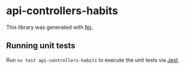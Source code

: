 # api-controllers-habits

This library was generated with [Nx](https://nx.dev).

## Running unit tests

Run `nx test api-controllers-habits` to execute the unit tests via [Jest](https://jestjs.io).
